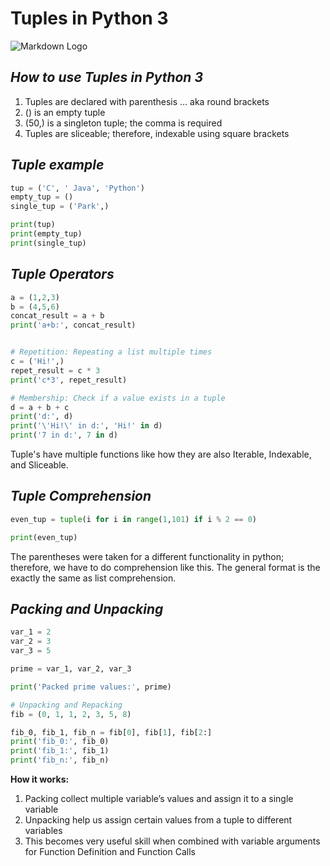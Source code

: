 # Tuples in Python 3

![Markdown Logo](https://images.interestingengineering.com/1200x675/filters:format(webp)/images/coding_channels.jpg)

## _How to use Tuples in Python 3_
1. Tuples are declared with parenthesis … aka round brackets
2. () is an empty tuple
3. (50,) is a singleton tuple; the comma is required
4. Tuples are sliceable; therefore, indexable using square brackets

## _Tuple example_
```Python
tup = ('C', ' Java', 'Python')
empty_tup = ()
single_tup = ('Park',)

print(tup)
print(empty_tup)
print(single_tup)
```
## _Tuple Operators_
```Python
a = (1,2,3)
b = (4,5,6)
concat_result = a + b
print('a+b:', concat_result)


# Repetition: Repeating a list multiple times
c = ('Hi!',)
repet_result = c * 3
print('c*3', repet_result)

# Membership: Check if a value exists in a tuple
d = a + b + c
print('d:', d)
print('\'Hi!\' in d:', 'Hi!' in d)
print('7 in d:', 7 in d)
```
Tuple's have multiple functions like how they are also Iterable, Indexable, and Sliceable. 

## _Tuple Comprehension_

```Python
even_tup = tuple(i for i in range(1,101) if i % 2 == 0)

print(even_tup)
```
The parentheses were taken for a different functionality in python; therefore, we have to do comprehension like this. The general format is the exactly the same as list comprehension.

## _Packing and Unpacking_

```Python
var_1 = 2
var_2 = 3
var_3 = 5

prime = var_1, var_2, var_3

print('Packed prime values:', prime)

# Unpacking and Repacking
fib = (0, 1, 1, 2, 3, 5, 8)

fib_0, fib_1, fib_n = fib[0], fib[1], fib[2:]
print('fib_0:', fib_0)
print('fib_1:', fib_1)
print('fib_n:', fib_n)
```

__How it works:__

1. Packing collect multiple variable’s values and assign it to a single variable
2. Unpacking help us assign certain values from a tuple to different variables
3. This becomes very useful skill when combined with variable arguments for Function Definition and Function Calls

















